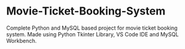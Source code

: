 # Movie-Ticket-Booking-System
Complete Python and MySQL based project for movie ticket booking system. Made using Python Tkinter Library, VS Code IDE and MySQL Workbench.
